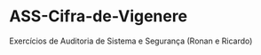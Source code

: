 ASS-Cifra-de-Vigenere
=====================

Exercícios de Auditoria de Sistema e Segurança (Ronan e Ricardo)
